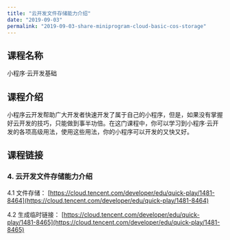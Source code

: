 ```yaml
---
title: "云开发文件存储能力介绍"
date: "2019-09-03"
permalink: "2019-09-03-share-miniprogram-cloud-basic-cos-storage"
---
```


## 课程名称

小程序·云开发基础

## 课程介绍

小程序云开发帮助广大开发者快速开发了属于自己的小程序，但是，如果没有掌握好云开发的技巧，只能做到事半功倍。在这门课程中，你可以学习到小程序·云开发的各项高级用法，使用这些用法，你的小程序可以开发的又快又好。

## 课程链接

### 4. 云开发文件存储能力介绍

4.1 文件存储：
[https://cloud.tencent.com/developer/edu/quick-play/1481-8464](https://cloud.tencent.com/developer/edu/quick-play/1481-8464)

4.2 生成临时链接：
[https://cloud.tencent.com/developer/edu/quick-play/1481-8465](https://cloud.tencent.com/developer/edu/quick-play/1481-8465)
